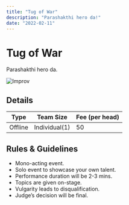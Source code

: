 ```yaml
---
title: "Tug of War"
description: "Parashakthi hero da!"
date: "2022-02-11"
---
```


# Tug of War

Parashakthi hero da.

<img src="/posters/27.png" alt="Improv" class="w-full lg:w-96 mx-auto object-cover" />

## Details

| Type    | Team Size     | Fee (per head) |
| ------- | ------------- | -------------- |
| Offline | Individual(1) | 50             |

## Rules & Guidelines

-   Mono-acting event.
-   Solo event to showcase your own talent.
-   Performance duration will be 2-3 mins.
-   Topics are given on-stage.
-   Vulgarity leads to disqualification.
-   Judge’s decision will be final.
